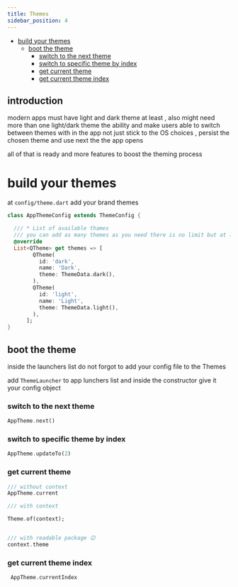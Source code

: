 ```yaml
---
title: Themes
sidebar_position: 4
---
```


- [build your themes](#build-your-themes)
  - [boot the theme](#boot-the-theme)
    - [switch to the next theme](#switch-to-the-next-theme)
    - [switch to specific theme by index](#switch-to-specific-theme-by-index)
    - [get current theme](#get-current-theme)
    - [get current theme index](#get-current-theme-index)

## introduction

modern apps must have light and dark theme at least , also might need more than one light/dark theme the ability and make users able to switch between themes with in the app not just stick to the OS choices , persist the chosen theme and use next the the app opens

all of that is ready and more features to boost the theming process

# build your themes

at `config/theme.dart` add your brand themes

```dart
class AppThemeConfig extends ThemeConfig {

  /// * List of available thames
  /// you can add as many themes as you need there is no limit but at least must have one
  @override
  List<QTheme> get themes => [
        QTheme(
          id: 'dark',
          name: 'Dark',
          theme: ThemeData.dark(),
        ),
        QTheme(
          id: 'light',
          name: 'Light',
          theme: ThemeData.light(),
        ),
      ];
}

```

## boot the theme

inside the launchers list do not forgot to add your config file to the Themes

add `ThemeLauncher` to app lunchers list and inside the constructor give it your config object

### switch to the next theme

```dart
AppTheme.next()
```

### switch to specific theme by index

```dart
AppTheme.updateTo(2)
```

### get current theme

```dart
/// without context
AppTheme.current

/// with context

Theme.of(context);


/// with readable package 😉
context.theme

```

### get current theme index

```dart
 AppTheme.currentIndex
```
